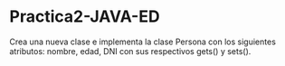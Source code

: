 # Practica2-JAVA-ED
Crea una nueva clase e implementa la clase Persona con los siguientes atributos: nombre, edad, DNI con sus respectivos gets() y sets().
